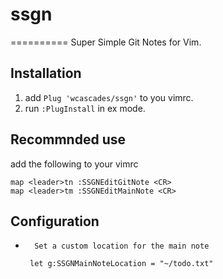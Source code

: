 # ssgn
==========
Super Simple Git Notes for Vim.

Installation
------------
1. add ```Plug 'wcascades/ssgn'``` to you vimrc.
2. run ```:PlugInstall``` in ex mode.

Recommnded use
------------
add the following to your vimrc
```
map <leader>tn :SSGNEditGitNote <CR>
map <leader>tm :SSGNEditMainNote <CR>
```

Configuration
------------
*       Set a custom location for the main note

       let g:SSGNMainNoteLocation = "~/todo.txt" 

